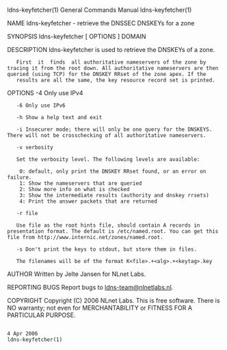 ldns-keyfetcher(1)                                                                         General Commands Manual                                                                         ldns-keyfetcher(1)



NAME
       ldns-keyfetcher - retrieve the DNSSEC DNSKEYs for a zone

SYNOPSIS
       ldns-keyfetcher [ OPTIONS ] DOMAIN


DESCRIPTION
       ldns-keyfetcher is used to retrieve the DNSKEYs of a zone.

       First  it  finds  all authoritative nameservers of the zone by tracing it from the root down. All authoritative nameservers are then queried (using TCP) for the DNSKEY RRset of the zone apex. If the
       results are all the same, the key resource record set is printed.



OPTIONS
       -4 Only use IPv4

       -6 Only use IPv6

       -h Show a help text and exit

       -i Insecurer mode; there will only be one query for the DNSKEYS. There will not be crosschecking of all authoritative nameservers.

       -v verbosity

       Set the verbosity level. The following levels are available:

        0: default, only print the DNSKEY RRset found, or an error on failure.
        1: Show the nameservers that are queried
        2: Show more info on what is checked
        3: Show the intermediate results (authority and dnskey rrsets)
        4: Print the answer packets that are returned

       -r file

       Use file as the root hints file, should contain A records in presentation format. The default is /etc/named.root. You can get this file from http://www.internic.net/zones/named.root.

       -s Don't print the keys to stdout, but store them in files.

       The filenames will be of the format K<file>.+<alg>.+<keytag>.key


AUTHOR
       Written by Jelte Jansen for NLnet Labs.


REPORTING BUGS
       Report bugs to <ldns-team@nlnetlabs.nl>.


COPYRIGHT
       Copyright (C) 2006 NLnet Labs. This is free software. There is NO warranty; not even for MERCHANTABILITY or FITNESS FOR A PARTICULAR PURPOSE.



                                                                                                  4 Apr 2006                                                                               ldns-keyfetcher(1)
